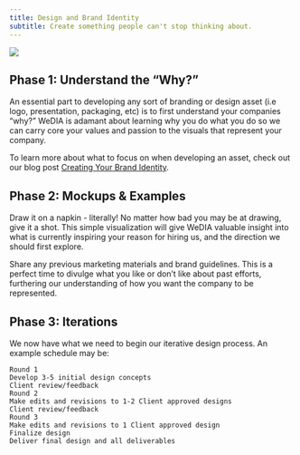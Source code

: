 ```yaml
---
title: Design and Brand Identity
subtitle: Create something people can't stop thinking about.
---
```


![](/images/design/process.gif)

## Phase 1: Understand the “Why?”

An essential part to developing any sort of branding or design asset (i.e logo,
presentation, packaging, etc) is to first understand your companies “why?”
WeDIA is adamant about learning why you do what you do so we can carry core your
values and passion to the visuals that represent your company. 

To learn more about what to focus on when developing an asset, check out our
blog post [Creating Your Brand Identity](/blog/brand-identity).

## Phase 2: Mockups & Examples

Draw it on a napkin - literally! No matter how bad you may be at drawing, give
it a shot. This simple visualization will give WeDIA valuable insight into what
is currently inspiring your reason for hiring us, and the direction we should
first explore. 

Share any previous marketing materials and brand guidelines. This is a perfect
time to divulge what you like or don’t like about past efforts, furthering our
understanding of how you want the company to be represented.

## Phase 3: Iterations

We now have what we need to begin our iterative design process. An example
schedule may be:

```
Round 1
Develop 3-5 initial design concepts
Client review/feedback
Round 2
Make edits and revisions to 1-2 Client approved designs
Client review/feedback
Round 3
Make edits and revisions to 1 Client approved design
Finalize design
Deliver final design and all deliverables
```
